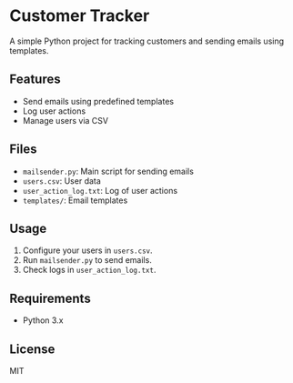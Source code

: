 # Customer Tracker

A simple Python project for tracking customers and sending emails using templates.

## Features

- Send emails using predefined templates
- Log user actions
- Manage users via CSV

## Files

- `mailsender.py`: Main script for sending emails
- `users.csv`: User data
- `user_action_log.txt`: Log of user actions
- `templates/`: Email templates

## Usage

1. Configure your users in `users.csv`.
2. Run `mailsender.py` to send emails.
3. Check logs in `user_action_log.txt`.

## Requirements

- Python 3.x

## License

MIT
